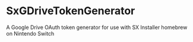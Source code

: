 # SxGDriveTokenGenerator
A Google Drive OAuth token generator for use with SX Installer homebrew on Nintendo Switch
